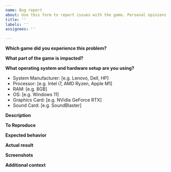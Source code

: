 ```yaml
---
name: Bug report
about: Use this form to report issues with the game. Personal opinions will be rejected.
title: ''
labels: ''
assignees: ''

---
```


**Which game did you experience this problem?**
<!-- For example, put "Touhou Kourinden" -->

**What part of the game is impacted?**
<!-- For example, put "Stage 2" or "setup/high score screen" -->


**What operating system and hardware setup are you using?**
 - System Manufacturer: [e.g. Lenovo, Dell, HP] <!-- If you're using a custom build, put the manufacturer of your motherboard. If you're using a Mac, put Apple. -->
 - Processor: [e.g. Intel i7, AMD Ryzen, Apple M1]
 - RAM: [e.g. 8GB]
 - OS: [e.g. Windows 11]
 - Graphics Card: [e.g. NVidia GeForce RTX]
 - Sound Card: [e.g. SoundBlaster]

**Description**
<!-- Please describe your issue in one or more sentences below. Do not use non-descriptive phrases such as "boss is glitchy" or "boss is overpowered". -->


**To Reproduce**
<!-- List all actions necessary to make the bug happen. They must be reproducible 100% of the time. -->


**Expected behavior**
<!-- Please explain what is supposed to happen if the bug isn't there. -->


**Actual result**
<!-- Please explain what happens when you follow the steps. -->


**Screenshots**
<!-- If applicable, add screenshots to help explain your problem. -->



**Additional context**
<!-- Add any other context about the problem here. -->
